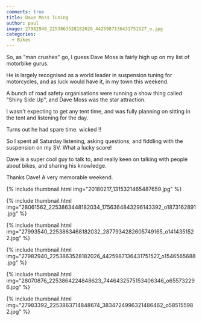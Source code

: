 ```yaml
---
comments: true
title: Dave Moss Tuning
author: paul
image: 27982940_2253863528182026_4425987136431751527_o.jpg
categories:
  - Bikes
---
```

So, as "man crushes" go, I guess Dave Moss is fairly high up on my list of motorbike gurus.

He is largely recognised as a world leader in suspension tuning for motorcycles, and as luck would have it, in my town this weekend.

A bunch of road safety organisations were running a show thing called "Shiny Side Up", and Dave Moss was the star attraction.

I wasn't expecting to get any tent time, and was fully planning on sitting in the tent and listening for the day.

Turns out he had spare time. wicked !!

So I spent all Saturday listening, asking questions, and fiddling with the suspension on my SV. What a lucky score!

Dave is a super cool guy to talk to, and really keen on talking with people about bikes, and sharing his knowledge.

Thanks Dave! A very memorable weekend.

{% include thumbnail.html img="20180217_1315321465487659.jpg" %}

{% include thumbnail.html img="28061562_2253863448182034_1756364843296143392_o1873162891.jpg" %}

{% include thumbnail.html img="27993540_2253863468182032_2877934282605749165_o1414351522.jpg" %}

{% include thumbnail.html img="27982940_2253863528182026_4425987136431751527_o1546565688.jpg" %}

{% include thumbnail.html img="28070876_2253864224848623_7446432575153406346_o655732296.jpg" %}

{% include thumbnail.html img="27983392_2253863714848674_3834724996321486462_o585155982.jpg" %}